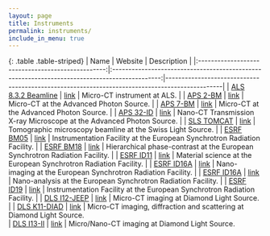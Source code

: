 ```yaml
---
layout: page
title: Instruments
permalink: instruments/
include_in_menu: true
---
```


{: .table .table-striped}
|                   Name                            |                        Website                                                                | Description                                                                                   |
|:-------------------------------------------------:|:---------------------------------------------------------------------------------------------:|-----------------------------------------------------------------------------------------------|
|     [ALS 8.3.2 Beamline](/instruments/als832/)    |    [link](http://microct.lbl.gov/)                                                            | Micro-CT instrument at ALS.                                                                   |
|     [APS 2-BM](/instruments/aps2bm/)              |    [link](https://docs2bm.readthedocs.io/en/latest/source/about.html)                         | Micro-CT at the Advanced Photon Source.                                                       |
|     [APS 7-BM](/instruments/aps7bm/)              |    [link](https://docs7bm.readthedocs.io/en/latest/source/tomography.html)                    | Micro-CT at the Advanced Photon Source.                                                       |
|     [APS 32-ID](/instruments/aps32id/)            |    [link](https://docs32id.readthedocs.io/en/latest/source/txm.html)                          | Nano-CT Transmission X-ray Microscope at the Advanced Photon Source.                          |
|     [SLS TOMCAT](/instruments/tomcat/)            |    [link](https://www.psi.ch/sls/tomcat/)                                                     | Tomographic microscopy beamline at the Swiss Light Source.                                    |
|     [ESRF BM05](/instruments/esrf_bm05/)          |    [link](https://www.esrf.fr/UsersAndScience/Experiments/XNP/BM05)                           | Instrumentation Facility at the European Synchrotron Radiation Facility.                      |
|     [ESRF BM18](/instruments/esrf_bm18/)          |    [link](https://www.esrf.fr/home/UsersAndScience/Experiments/StructMaterials/BM18.html)     | Hierarchical phase-contrast at the European Synchrotron Radiation Facility.                   |
|     [ESRF ID11](/instruments/esrf_id11/)          |    [link](https://www.esrf.fr/UsersAndScience/Experiments/StructMaterials/ID11)               | Material science at the European Synchrotron Radiation Facility.                              |
|     [ESRF ID16A](/instruments/esrf_id16a/)        |    [link](https://www.esrf.fr/UsersAndScience/Experiments/XNP/ID16A)                          | Nano-imaging at the European Synchrotron Radiation Facility.                                  |
|     [ESRF ID16A](/instruments/esrf_id16b/)        |    [link](https://www.esrf.fr/UsersAndScience/Experiments/XNP/ID16B)                          | Nano-analysis at the European Synchrotron Radiation Facility.                                 |
|     [ESRF ID19](/instruments/esrf_id19/)          |    [link](https://www.esrf.fr/home/UsersAndScience/Experiments/StructMaterials/ID19.html)     | Instrumentation Facility at the European Synchrotron Radiation Facility.                      |
|     [DLS I12-JEEP](/instruments/dls_i12/)          |    [link](https://www.diamond.ac.uk/Instruments/Imaging-and-Microscopy/I12.html)     | Micro-CT imaging at Diamond Light Source.                      |
|     [DLS K11-DIAD](/instruments/dls_k11/)          |    [link](https://www.diamond.ac.uk/Instruments/Imaging-and-Microscopy/DIAD.html)     | Micro-CT imaging, diffraction and scattering at Diamond Light Source.     
|     [DLS I13-II](/instruments/dls_i13/)          |    [link](https://www.diamond.ac.uk/Instruments/Imaging-and-Microscopy/I13.html)     | Micro/Nano-CT imaging at Diamond Light Source.     